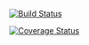 [![Build Status](https://travis-ci.com/shaurya133/swe1-app.svg?branch=master)](https://travis-ci.com/shaurya133/swe1-app)

[![Coverage Status](https://coveralls.io/repos/github/shaurya133/swe1-app/badge.svg?branch=master)](https://coveralls.io/github/shaurya133/swe1-app)
